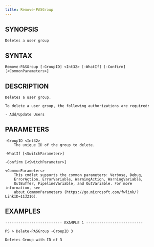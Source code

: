 ```yaml
---
title: Remove-PASGroup
---
```


## SYNOPSIS

    Deletes a user group

## SYNTAX

    Remove-PASGroup [-GroupID] <Int32> [-WhatIf] [-Confirm] [<CommonParameters>]

## DESCRIPTION

    Deletes a user group.

    To delete a user group, the following authorizations are required:

    - Add/Update Users

## PARAMETERS

    -GroupID <Int32>
        The unique ID of the group to delete.

    -WhatIf [<SwitchParameter>]

    -Confirm [<SwitchParameter>]

    <CommonParameters>
        This cmdlet supports the common parameters: Verbose, Debug,
        ErrorAction, ErrorVariable, WarningAction, WarningVariable,
        OutBuffer, PipelineVariable, and OutVariable. For more information, see
        about_CommonParameters (https://go.microsoft.com/fwlink/?LinkID=113216).

## EXAMPLES

    -------------------------- EXAMPLE 1 --------------------------

    PS > Delete-PASGroup -GroupID 3

    Deletes Group with ID of 3
